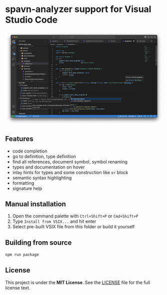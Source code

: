 # spavn-analyzer support for Visual Studio Code

![Cover](./images/cover.png)

## Features

- code completion
- go to definition, type definition
- find all references, document symbol, symbol renaming
- types and documentation on hover
- inlay hints for types and some construction like `or` block
- semantic syntax highlighting
- formatting
- signature help

## Manual installation

1. Open the command palette with `Ctrl+Shift+P` or `Cmd+Shift+P`
2. Type `Install from VSIX...` and hit enter
3. Select pre-built VSIX file from this folder or build it yourself

## Building from source

```bash
npm run package
```

## License

This project is under the **MIT License**.
See the
[LICENSE](https://github.com/vlang-association/spavn-analyzer/editors/blob/master/LICENSE)
file for the full license text.
